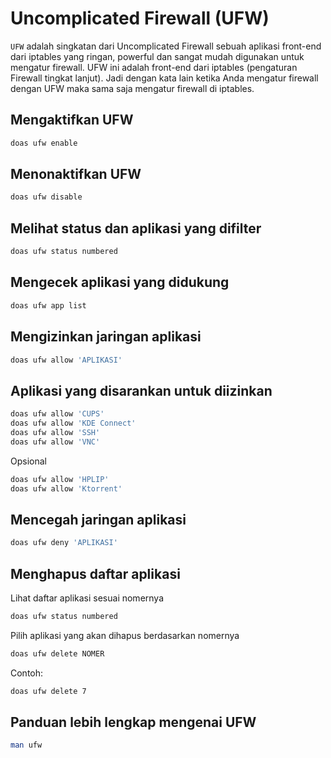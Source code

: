 # Uncomplicated Firewall (UFW)

`UFW` adalah singkatan dari Uncomplicated Firewall sebuah aplikasi front-end dari iptables yang ringan, powerful dan sangat mudah digunakan untuk mengatur firewall. UFW ini adalah front-end dari iptables (pengaturan Firewall tingkat lanjut). Jadi dengan kata lain ketika Anda mengatur firewall dengan UFW maka sama saja mengatur firewall di iptables.

## Mengaktifkan UFW

```bash
doas ufw enable
```

## Menonaktifkan UFW

```bash
doas ufw disable
```

## Melihat status dan aplikasi yang difilter

```bash
doas ufw status numbered
```

## Mengecek aplikasi yang didukung

```bash
doas ufw app list
```

## Mengizinkan jaringan aplikasi

```bash
doas ufw allow 'APLIKASI'
```

## Aplikasi yang disarankan untuk diizinkan

```bash
doas ufw allow 'CUPS'
doas ufw allow 'KDE Connect'
doas ufw allow 'SSH'
doas ufw allow 'VNC'
```

Opsional

```bash
doas ufw allow 'HPLIP'
doas ufw allow 'Ktorrent'
```

## Mencegah jaringan aplikasi

```bash
doas ufw deny 'APLIKASI'
```

## Menghapus daftar aplikasi

Lihat daftar aplikasi sesuai nomernya

```bash
doas ufw status numbered
```

Pilih aplikasi yang akan dihapus berdasarkan nomernya

```bash
doas ufw delete NOMER
```

Contoh:
```bash
doas ufw delete 7
```

## Panduan lebih lengkap mengenai UFW

```bash
man ufw
```
